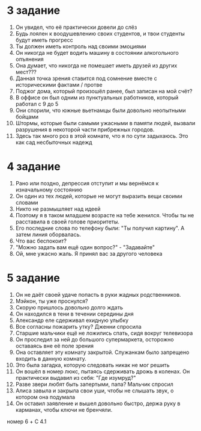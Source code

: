 # 3 задание
1. Он увидел, что её практически довели до слёз
2. Будь лоялен к воодушевлению своих студентов, и твои студенты будут иметь прогресс
3. Ты должен иметь контроль над своими эмоциями
4. Он никогда не будет водить машину в состоянии алкогольного опъянения
5. Она думает, что никогда не помешает иметь друзей из других мест???
6. Данная точка зрения ставится под сомнение вместе с историческими фактами / протве
7. Поджог дома, который произошёл ранее, был записан на мой счёт?
8. В оффисе он был одним из пунктуальных работников, который работал с 9 до 5
9. Они спорили, что южные вьетнамцы были довольно неопытными бойцами
10. Штормы, которые были самыми ужасными в памяти людей, вызвали разрушения в некоторой части прибрежных городов.
11. Здесь так много роз в этой комнате, что я по сути задыхаюсь. Это как сад несбыточных надежд

# 4 задание
1. Рано или поздно, депрессия отступит и мы вернёмся к изначальному состоянию
2. Он один из тех людей, которые не могут выразить вещи своими словами
3. Никто не размышляет над идеей
4. Поэтому я в таком младшем возрасте на тебе женился. Чтобы ты не расставила в своей голове приоритеты.
5. Его последние слова по телефону были: "Ты получил картину". А затем линия оборвалась.
6. Что вас беспокоит?
7. "Можно задать вам ещё один вопрос?" - "Задавайте"
8. Ой, мне ужасно жаль. Я принял вас за другого человека

# 5 задание
1. Он не даёт своей удаче попасть в руки жадных родственников.
2. Мэйкон, ты уже проснулся?
3. Скорую пришлось довольно долго ждать
4. Он находился в тени в течении середины дня
5. Александр еле сдерживал ехидную улыбку
6. Все согласны пожарить утку? Дженни спросила
7. Старшие мальчики ещё не ложились спать, сидя вокруг телевизора
8. Он проследил за ней до большого супермаркета, осторожно оставаясь вне её поле зрения
9. Она оставляет эту комнату закрытой. Служанкам было запрещено входить в данную комнату.
10. Это была загадка, которую следовать никак не мог решить
11. Он вошёл в номер люкс, пытаясь сдерживать дрожь в коленах. Он практически выдавил из себя: "Где изумруд?"
12. Разве звери любят быть запертыми, папа? Мальчик спросил
13. Алиса завыла и закрыла свои уши, чтобы не слышать звук, о котором она подумала
14. Он оставил заявление и вышел довольно быстро, держа руку в карманах, чтобы ключи не бренчяли.

номер 6 + C 4.1